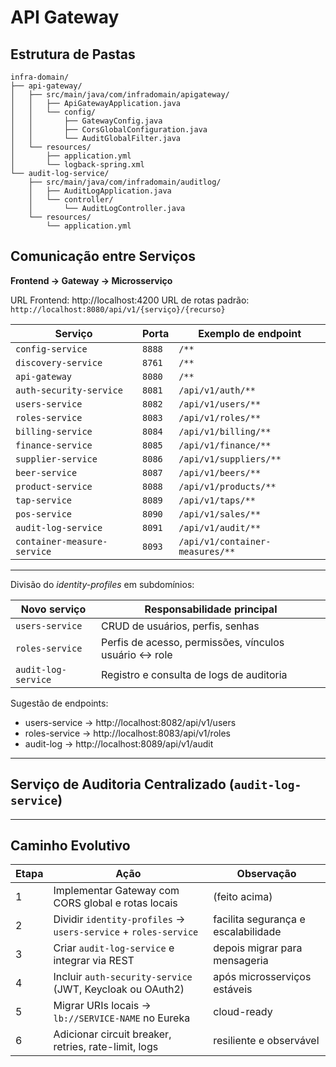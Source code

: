 # API Gateway

## Estrutura de Pastas

```
infra-domain/
├── api-gateway/
│   ├── src/main/java/com/infradomain/apigateway/
│   │   ├── ApiGatewayApplication.java
│   │   └── config/
│   │       ├── GatewayConfig.java
│   │       ├── CorsGlobalConfiguration.java
│   │       └── AuditGlobalFilter.java
│   └── resources/
│       ├── application.yml
│       └── logback-spring.xml
└── audit-log-service/
    ├── src/main/java/com/infradomain/auditlog/
    │   ├── AuditLogApplication.java
    │   └── controller/
    │       └── AuditLogController.java
    └── resources/
        └── application.yml
```

## Comunicação entre Serviços

**Frontend → Gateway → Microsserviço**

URL Frontend: http://localhost:4200
URL de rotas padrão: `http://localhost:8080/api/v1/{serviço}/{recurso}`

| Serviço                     | Porta  | Exemplo de endpoint             |
|-----------------------------|--------|---------------------------------|
| `config-service`            | `8888` | `/**`                           |
| `discovery-service`         | `8761` | `/**`                           |
| `api-gateway`               | `8080` | `/**`                           |
| `auth-security-service`     | `8081` | `/api/v1/auth/**`               |
| `users-service`             | `8082` | `/api/v1/users/**`              |
| `roles-service`             | `8083` | `/api/v1/roles/**`              |
| `billing-service`           | `8084` | `/api/v1/billing/**`            |
| `finance-service`           | `8085` | `/api/v1/finance/**`            |
| `supplier-service`          | `8086` | `/api/v1/suppliers/**`          |
| `beer-service`              | `8087` | `/api/v1/beers/**`              |
| `product-service`           | `8088` | `/api/v1/products/**`           |
| `tap-service`               | `8089` | `/api/v1/taps/**`               |
| `pos-service`               | `8090` | `/api/v1/sales/**`              |
| `audit-log-service`         | `8091` | `/api/v1/audit/**`              |
| `container-measure-service` | `8093` | `/api/v1/container-measures/**` |

---

Divisão do _identity-profiles_ em subdomínios:

| Novo serviço        | Responsabilidade principal                            |
|---------------------|-------------------------------------------------------|
| `users-service`     | CRUD de usuários, perfis, senhas                      |
| `roles-service`     | Perfis de acesso, permissões, vínculos usuário ↔ role |
| `audit-log-service` | Registro e consulta de logs de auditoria              |

Sugestão de endpoints:

* users-service → http://localhost:8082/api/v1/users
* roles-service → http://localhost:8083/api/v1/roles
* audit-log → http://localhost:8089/api/v1/audit

---

## Serviço de Auditoria Centralizado (`audit-log-service`)

---

## Caminho Evolutivo

| Etapa | Ação                                                            | Observação                          |
|-------|-----------------------------------------------------------------|-------------------------------------|
| 1     | Implementar Gateway com CORS global e rotas locais              | (feito acima)                       |
| 2     | Dividir `identity-profiles` → `users-service` + `roles-service` | facilita segurança e escalabilidade |
| 3     | Criar `audit-log-service` e integrar via REST                   | depois migrar para mensageria       |
| 4     | Incluir `auth-security-service` (JWT, Keycloak ou OAuth2)       | após microsserviços estáveis        |
| 5     | Migrar URIs locais → `lb://SERVICE-NAME` no Eureka              | cloud-ready                         |
| 6     | Adicionar circuit breaker, retries, rate-limit, logs            | resiliente e observável             |
